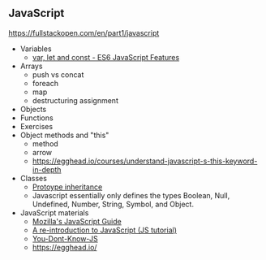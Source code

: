 ## JavaScript
https://fullstackopen.com/en/part1/javascript
- Variables
  - [var, let and const - ES6 JavaScript Features](https://www.youtube.com/watch?v=sjyJBL5fkp8&feature=youtu.be)
- Arrays
  - push vs concat
  - foreach
  - map
  - destructuring assignment
- Objects
- Functions
- Exercises
- Object methods and "this"
  - method
  - arrow
  - https://egghead.io/courses/understand-javascript-s-this-keyword-in-depth
- Classes
  - [Protoype inheritance](https://developer.mozilla.org/en-US/docs/Learn/JavaScript/Objects/Inheritance)
  - Javascript essentially only defines the types Boolean, Null, Undefined, Number, String, Symbol, and Object.
- JavaScript materials
  - [Mozilla's JavaScript Guide](https://developer.mozilla.org/en-US/docs/Web/JavaScript)
  - [A re-introduction to JavaScript (JS tutorial)](https://developer.mozilla.org/en-US/docs/Web/JavaScript/A_re-introduction_to_JavaScript)
  - [You-Dont-Know-JS](https://github.com/getify/You-Dont-Know-JS)
  - https://egghead.io/
